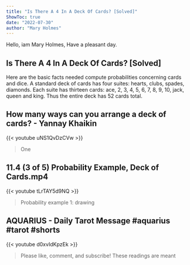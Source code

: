 ```yaml
---
title: "Is There A 4 In A Deck Of Cards? [Solved]"
ShowToc: true 
date: "2022-07-30"
author: "Mary Holmes" 
---
```


Hello, iam Mary Holmes, Have a pleasant day.
## Is There A 4 In A Deck Of Cards? [Solved]
Here are the basic facts needed compute probabilities concerning cards and dice. A standard deck of cards has four suites: hearts, clubs, spades, diamonds. Each suite has thirteen cards: ace, 2, 3, 4, 5, 6, 7, 8, 9, 10, jack, queen and king. Thus the entire deck has 52 cards total.

## How many ways can you arrange a deck of cards? - Yannay Khaikin
{{< youtube uNS1QvDzCVw >}}
>One 

## 11.4 (3 of 5) Probability Example, Deck of Cards.mp4
{{< youtube tLrTAY5d9NQ >}}
>Probability example 1: drawing 

## AQUARIUS - Daily Tarot Message #aquarius #tarot #shorts
{{< youtube d0xvIdKpzEk >}}
>Please like, comment, and subscribe! These readings are meant 

